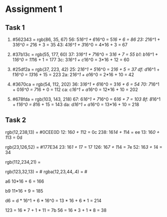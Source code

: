 # Assignment 1

## Task 1

1. #562343 = rgb(86, 35, 67)
	56: 5*16^1 + 6*16^0 = 5*16 + 6 = 86
	23: 2*16^1 + 3*16^0 = 2*16 + 3 = 35
	43: 4*16^1 + 3*16^0 = 4*16 + 3 = 67

2. #37b13c = rgb(55, 177, 60)
	37: 3*16^1 + 7*16^0 = 3*16 + 7 = 55
	b1: b*16^1 + 1*16^0 = 11*16 + 1 = 177
	3c: 3*16^1 + c*16^0 = 3*16 + 12 = 60

3. #25df2a = rgb(37, 223, 42)
	25: 2*16^1 + 5*16^0 = 2*16 + 5 = 37
	df: d*16^1 + f*16^0 = 13*16 + 15 = 223
	2a: 2*16^1 + a*16^0 = 2*16 + 10 = 42

4. #3670ca = rgb(54, 112, 202)
	36: 3*16^1 + 6*16^0 = 3*16 + 6 = 54
	70: 7*16^1 + 0*16^0 = 7*16 + 0 = 112
	ca: c*16^1 + a*16^0 = 12*16 + 10 = 202

5. #678fda = rgb(103, 143, 218)
	67: 6*16^1 + 7*16^0 = 6*16 + 7 = 103
	8f: 8*16^1 + f*16^0 = 8*16 + 15 = 143
	da: d*16^1 + a*16^0 = 13*16 + 10 = 218

## Task 2

rgb(12,238,13) = #0CEE0D
	12: 16*0 + 1*12 = 0c
	238: 16*14 + 1*14 = ee
	13: 16*0 + 1*13 = 0d
 
rgb(23,126,52) = #177E34
	23: 16*1 + 1*7 = 17
	126: 16*7 + 1*14 = 7e
	52: 16*3 + 1*4 = 34

rgb(112,234,21) = 


rgb(123,32,13) = #
rgba(12,23,44,.4) = #



a6 
10*16 + 6 = 166

b9
11*16 + 9 = 185

d6 = d * 16^1 + 6 * 16^0 
= 13 * 16 + 6 * 1
= 214

123 = 16 * 7 + 1 * 11 = 7b
56 = 16 * 3 + 1 * 8 = 38